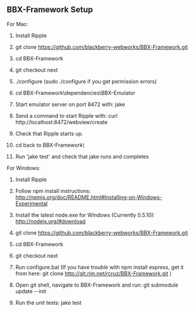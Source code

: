 BBX-Framework Setup
---------------------------

For Mac:

1. Install Ripple

2. git clone https://github.com/blackberry-webworks/BBX-Framework.git

3. cd BBX-Framework

4. git checkout next

5. ./configure (sudo ./configure if you get permission errors)

6. cd BBX-Framework\dependencies\BBX-Emulator

7. Start emulator server on port 8472 with:
    jake 
8. Send a command to start Ripple with: 
    curl http://localhost:8472/webview/create
9. Check that Ripple starts up.

10. cd back to BBX-Framework\

11. Run 'jake test' and check that jake runs and completes


For Windows:

1. Install Ripple

2. Follow npm install instructions:
    http://npmjs.org/doc/README.html#Installing-on-Windows-Experimental

3. Install the latest node.exe for Windows (Currently 0.5.10):
    http://nodejs.org/#download    
    
4. git clone https://github.com/blackberry-webworks/BBX-Framework.git

5. cd BBX-Framework

6. git checkout next

7. Run configure.bat 
    (If you have trouble with npm install express, get it from here: 
        git clone http://git.rim.net/rcruz/BBX-Framework.git )

8. Open git shell, navigate to BBX-Framework and run:
    git submodule update --init

9. Run the unit tests:
    jake test